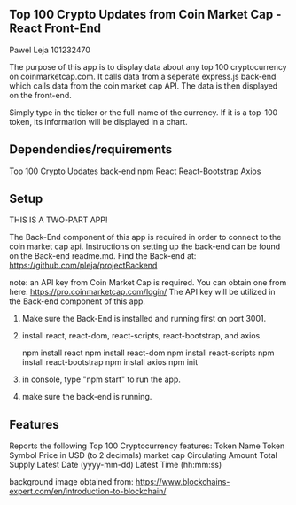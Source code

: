 ## Top 100 Crypto Updates from Coin Market Cap - React Front-End

Pawel Leja
101232470

The purpose of this app is to display data about any top 100 cryptocurrency on coinmarketcap.com. It calls data from a seperate express.js back-end which calls data from the coin market cap API. The data is then displayed on the front-end. 

Simply type in the ticker or the full-name of the currency. If it is a top-100 token, its information will be displayed in a chart.

## Dependendies/requirements
Top 100 Crypto Updates back-end
npm
React
React-Bootstrap
Axios

## Setup
THIS IS A TWO-PART APP!

The Back-End component of this app is required in order to connect to the coin market cap api. Instructions on setting up the back-end can be found on the Back-end readme.md. Find the Back-end at:
 https://github.com/pleja/projectBackend

note: an API key from Coin Market Cap is required. You can obtain one from here: https://pro.coinmarketcap.com/login/
The API key will be utilized in the Back-end component of this app.

1. Make sure the Back-End is installed and running first on port 3001.
2. install react, react-dom, react-scripts, react-bootstrap, and axios.

    npm install react
    npm install react-dom
    npm install react-scripts
    npm install react-bootstrap
    npm install axios
    npm init

3. in console, type "npm start" to run the app.
4. make sure the back-end is running.

## Features
Reports the following Top 100 Cryptocurrency features:
    Token Name
    Token Symbol
    Price in USD (to 2 decimals)
    market cap
    Circulating Amount
    Total Supply
    Latest Date (yyyy-mm-dd)
    Latest Time (hh:mm:ss)

background image obtained from: https://www.blockchains-expert.com/en/introduction-to-blockchain/